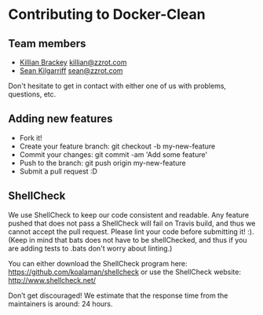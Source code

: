 # Contributing to Docker-Clean

## Team members

* [Killian Brackey](https://github.com/killianbrackey) killian@zzrot.com
* [Sean Kilgarriff](https://github.com/Skilgarriff) sean@zzrot.com

Don't hesitate to get in contact with either one of us with problems, questions, etc.


## Adding new features

* Fork it!
* Create your feature branch: git checkout -b my-new-feature
* Commit your changes: git commit -am 'Add some feature'
* Push to the branch: git push origin my-new-feature
* Submit a pull request :D

## ShellCheck

We use ShellCheck to keep our code consistent and readable. Any feature pushed that does not pass a ShellCheck will fail on Travis build, and thus we cannot accept the pull request. Please lint your code before submitting it! :).
(Keep in mind that bats does not have to be shellChecked, and thus if you are adding tests to .bats don't worry about linting.)

You can either download the ShellCheck program here: https://github.com/koalaman/shellcheck or use the ShellCheck website: http://www.shellcheck.net/


Don’t get discouraged! We estimate that the response time from the
maintainers is around: 24 hours.
